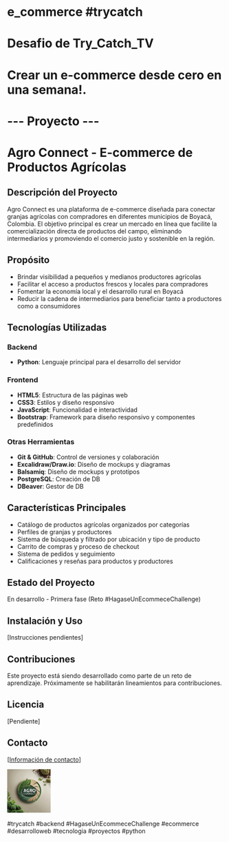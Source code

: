 # e_commerce #trycatch
# Desafio de Try_Catch_TV
# Crear un e-commerce desde cero en una semana!. 

# --- Proyecto ---
# Agro Connect - E-commerce de Productos Agrícolas

## Descripción del Proyecto
Agro Connect es una plataforma de e-commerce diseñada para conectar granjas agrícolas con compradores en diferentes municipios de Boyacá, Colombia. El objetivo principal es crear un mercado en línea que facilite la comercialización directa de productos del campo, eliminando intermediarios y promoviendo el comercio justo y sostenible en la región.

## Propósito
- Brindar visibilidad a pequeños y medianos productores agrícolas
- Facilitar el acceso a productos frescos y locales para compradores
- Fomentar la economía local y el desarrollo rural en Boyacá
- Reducir la cadena de intermediarios para beneficiar tanto a productores como a consumidores

## Tecnologías Utilizadas

### Backend
- **Python**: Lenguaje principal para el desarrollo del servidor
<!-- - **Flask/Django**: Framework para creación de APIs RESTful
- **SQLAlchemy/ORM**: Para interacción con base de datos
- **JWT**: Autenticación de usuarios
- **RESTful API**: Para comunicación entre frontend y backend -->

### Frontend
- **HTML5**: Estructura de las páginas web
- **CSS3**: Estilos y diseño responsivo
- **JavaScript**: Funcionalidad e interactividad
- **Bootstrap**: Framework para diseño responsivo y componentes predefinidos

### Otras Herramientas
- **Git & GitHub**: Control de versiones y colaboración
- **Excalidraw/Draw.io**: Diseño de mockups y diagramas
- **Balsamiq**: Diseño de mockups y prototipos
- **PostgreSQL**: Creación de DB
- **DBeaver**: Gestor de DB

## Características Principales
- Catálogo de productos agrícolas organizados por categorías
- Perfiles de granjas y productores
- Sistema de búsqueda y filtrado por ubicación y tipo de producto
- Carrito de compras y proceso de checkout
- Sistema de pedidos y seguimiento
- Calificaciones y reseñas para productos y productores

## Estado del Proyecto
En desarrollo - Primera fase (Reto #HagaseUnEcommeceChallenge)

## Instalación y Uso
[Instrucciones pendientes]

## Contribuciones
Este proyecto está siendo desarrollado como parte de un reto de aprendizaje. Próximamente se habilitarán lineamientos para contribuciones.

## Licencia
[Pendiente]

## Contacto
[[Información de contacto](https://www.linkedin.com/in/milton-figueredo-miles-arts/)]

<img src="img/Agro_Connect.jpg" width="20%" alt="Logo Vende Fácil">

#trycatch #backend #HagaseUnEcommeceChallenge #ecommerce #desarrolloweb #tecnologia #proyectos #python
